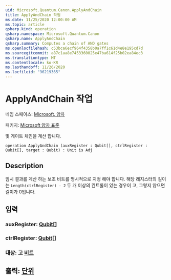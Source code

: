 ```yaml
---
uid: Microsoft.Quantum.Canon.ApplyAndChain
title: ApplyAndChain 작업
ms.date: 11/25/2020 12:00:00 AM
ms.topic: article
qsharp.kind: operation
qsharp.namespace: Microsoft.Quantum.Canon
qsharp.name: ApplyAndChain
qsharp.summary: Computes a chain of AND gates
ms.openlocfilehash: c53bca6ecf964f4358b0a7ff1c61d4e8e195cd7d
ms.sourcegitcommit: a87c1aa8e7453360025e47ba614f25b02ea84ec3
ms.translationtype: MT
ms.contentlocale: ko-KR
ms.lasthandoff: 11/26/2020
ms.locfileid: "96219365"
---
```

# <a name="applyandchain-operation"></a>ApplyAndChain 작업

네임 스페이스: [Microsoft. 양자](xref:Microsoft.Quantum.Canon)

패키지: [Microsoft 양자 표준](https://nuget.org/packages/Microsoft.Quantum.Standard)


및 게이트 체인을 계산 합니다.

```qsharp
operation ApplyAndChain (auxRegister : Qubit[], ctrlRegister : Qubit[], target : Qubit) : Unit is Adj
```


## <a name="description"></a>Description

임시 결과를 계산 하는 보조 비트를 명시적으로 지정 해야 합니다.
해당 레지스터의 길이는 `Length(ctrlRegister) - 2` 두 개 이상의 컨트롤이 있는 경우이 고, 그렇지 않으면 길이가 0입니다.

## <a name="input"></a>입력

### <a name="auxregister--qubit"></a>auxRegister: [Qubit](xref:microsoft.quantum.lang-ref.qubit)[]




### <a name="ctrlregister--qubit"></a>ctrlRegister: [Qubit](xref:microsoft.quantum.lang-ref.qubit)[]




### <a name="target--qubit"></a>대상: 고 [비트](xref:microsoft.quantum.lang-ref.qubit)





## <a name="output--unit"></a>출력: [단위](xref:microsoft.quantum.lang-ref.unit)

